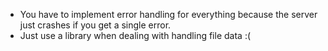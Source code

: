 * You have to implement error handling for everything because the server just crashes if you get a single error.
* Just use a library when dealing with handling file data :(